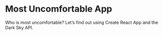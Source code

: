 # Most Uncomfortable App

Who is most uncomfortable? Let’s find out using Create React App and the Dark
Sky API.
